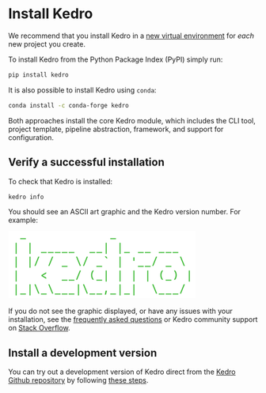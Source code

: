 # Install Kedro

We recommend that you install Kedro in a [new virtual environment](01_prerequisites.md#virtual-environments) for *each* new project you create.

To install Kedro from the Python Package Index (PyPI) simply run:

```bash
pip install kedro
```

It is also possible to install Kedro using `conda`:

```bash
conda install -c conda-forge kedro
```

Both approaches install the core Kedro module, which includes the CLI tool, project template, pipeline abstraction, framework, and support for configuration.

## Verify a successful installation

To check that Kedro is installed:

```bash
kedro info
```

You should see an ASCII art graphic and the Kedro version number. For example:

![](../meta/images/kedro_graphic.png)

If you do not see the graphic displayed, or have any issues with your installation, see the [frequently asked questions](../11_faq/01_faq.md) or Kedro community support on [Stack Overflow](https://stackoverflow.com/questions/tagged/kedro).

## Install a development version

You can try out a development version of Kedro direct from the [Kedro Github repository](https://github.com/quantumblacklabs/kedro) by following [these steps](../11_faq/01_faq.md#how-can-i-use-a-development-version-of-kedro).
